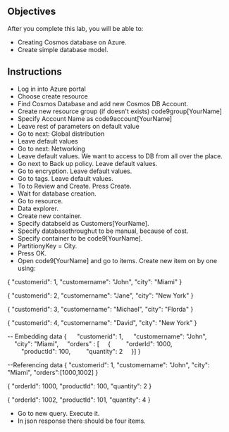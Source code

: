 
## Objectives

After you complete this lab, you will be able to:
-   Creating Cosmos database on Azure.
-   Create simple database model.

## Instructions
- Log in into Azure portal 
- Choose create resource
- Find Cosmos Database and add new Cosmos DB Account.
- Create new resource group (if doesn't exists) code9group[YourName]
- Specify Account Name as code9account[YourName]
- Leave rest of parameters on default value
- Go to next: Global distribution
- Leave default values
- Go to next: Networking
- Leave default values. We want to access to DB from all over the place.
- Go next to Back up policy. Leave default values.
- Go to encryption. Leave default values.
- Go to tags. Leave default values.
- To to Review and Create. Press Create.
- Wait for database creation.
- Go to resource.
- Data explorer.
- Create new container.
- Specify databseId as Customers[YourName].
- Specify databasethroughut to be manual, because of cost.
- Specify container to be code9[YourName].
- PartitionyKey = City.
- Press OK.
- Open code9[YourName] and go to items. Create new item on by one using:

{
  "customerid": 1,
  "customername": "John",
  "city": "Miami"
}

{
  "customerid": 2,
  "customername": "Jane",
  "city": "New York"
}

{
  "customerid": 3,
  "customername": "Michael",
  "city": "Florda"
}

{
  "customerid": 4,
  "customername": "David",
  "city": "New York"
}

-- Embedding data
{ 
    "customerid": 1, 
    "customername": "John", 
    "city": "Miami",
    "orders" : [
    {
        "orderId": 1000,
        "productId": 100,
        "quantity": 2
    }]
}

--Referencing data
{
  "customerid": 1,
  "customername": "John",
  "city": "Miami",
  "orders":[1000,1002]
}

{
    "orderId": 1000,
    "productId": 100,
    "quantity": 2
}

{
    "orderId": 1002,
    "productId": 101,
    "quantity": 4
}

- Go to new query. Execute it.
- In json response there should be four items.
